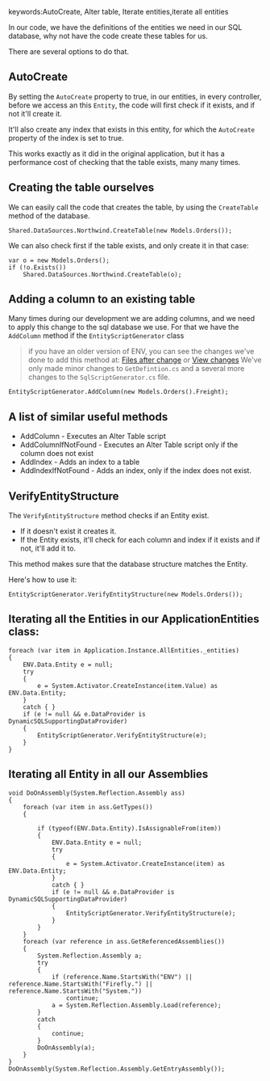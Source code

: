 keywords:AutoCreate, Alter table, Iterate entities,iterate all entities

In our code, we have the definitions of the entities we need in our SQL database, why not have the code create these tables for us.

There are several options to do that.
## AutoCreate
By setting the `AutoCreate` property to true, in our entities, in every controller, before we access an this `Entity`, the code will first check if it exists, and if not it'll create it.

It'll also create any index that exists in this entity, for which the `AutoCreate` property of the index is set to true.

This works exactly as it did in the original application, but it has a performance cost of checking that the table exists, many many times.

## Creating the table ourselves

We can easily call the code that creates the table, by using the `CreateTable` method of the database.
```csdiff
Shared.DataSources.Northwind.CreateTable(new Models.Orders());
```

We can also check first if the table exists, and only create it in that case:
```csdiff
var o = new Models.Orders();
if (!o.Exists())
    Shared.DataSources.Northwind.CreateTable(o);
```

## Adding a column to an existing table
Many times during our development we are adding columns, and we need to apply this change to the sql database we use.
For that we have the `AddColumn` method if the `EntityScriptGenerator` class
> if you have an older version of ENV, you can see the changes we've done to add this method at: [Files after change](https://gist.github.com/noam-honig/a30723a99dda4f20a91527026f3e5f50) or [View changes](https://gist.github.com/noam-honig/a30723a99dda4f20a91527026f3e5f50/revisions)
> We've only made minor changes to `GetDefintion.cs` and a several more changes to the `SqlScriptGenerator.cs` file.


```csdiff
EntityScriptGenerator.AddColumn(new Models.Orders().Freight);
```

## A list of similar useful methods
* AddColumn - Executes an Alter Table script
* AddColumnIfNotFound - Executes an Alter Table script only if the column does not exist
* AddIndex - Adds an index to a table
* AddIndexIfNotFound - Adds an index, only if the index does not exist.

## VerifyEntityStructure
The `VerifyEntityStructure` method checks if an Entity exist.
* If it doesn't exist it creates it.
* If the Entity exists, it'll check for each column and index if it exists and if not, it'll add it to. 

This method makes sure that the database structure matches the Entity.

Here's how to use it:
```csdiff
EntityScriptGenerator.VerifyEntityStructure(new Models.Orders());
```

## Iterating all the Entities in our ApplicationEntities class:
```csdiff
foreach (var item in Application.Instance.AllEntities._entities)
{
    ENV.Data.Entity e = null;
    try
    {
        e = System.Activator.CreateInstance(item.Value) as ENV.Data.Entity;
    }
    catch { }
    if (e != null && e.DataProvider is DynamicSQLSupportingDataProvider)
    {
        EntityScriptGenerator.VerifyEntityStructure(e);
    }
}
```
## Iterating all Entity in all our Assemblies

```csdiff
void DoOnAssembly(System.Reflection.Assembly ass)
{
    foreach (var item in ass.GetTypes())
    {
                        
        if (typeof(ENV.Data.Entity).IsAssignableFrom(item))
        {
            ENV.Data.Entity e = null;
            try
            {
                e = System.Activator.CreateInstance(item) as ENV.Data.Entity;
            }
            catch { }
            if (e != null && e.DataProvider is DynamicSQLSupportingDataProvider)
            {
                EntityScriptGenerator.VerifyEntityStructure(e);
            }
        }
    }
    foreach (var reference in ass.GetReferencedAssemblies())
    {
        System.Reflection.Assembly a;
        try
        {
            if (reference.Name.StartsWith("ENV") || reference.Name.StartsWith("Firefly.") || reference.Name.StartsWith("System."))
                continue;
            a = System.Reflection.Assembly.Load(reference);
        }
        catch
        {
            continue;
        }
        DoOnAssembly(a);
    }
}
DoOnAssembly(System.Reflection.Assembly.GetEntryAssembly());
```

